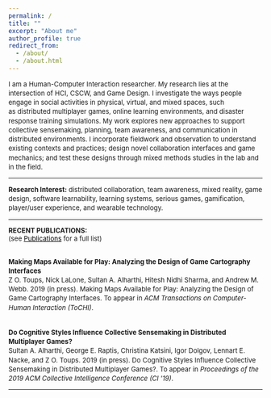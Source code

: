 ```yaml
---
permalink: /
title: ""
excerpt: "About me"
author_profile: true
redirect_from: 
  - /about/
  - /about.html
---
```

  
<font size="-1">

<p style="line-height:140%">I am a Human-Computer Interaction researcher. My research lies at the intersection of HCI, CSCW, and Game Design. I investigate the ways people engage in social activities in physical, virtual, and mixed spaces, such as distributed multiplayer games, online learning environments, and disaster response training simulations. My work explores new approaches to support collective sensemaking, planning, team awareness, and communication in distributed environments. I incorporate fieldwork and observation to understand existing contexts and practices; design novel collaboration interfaces and game mechanics; and test these designs through mixed methods studies in the lab and in the field.</p>

<hr />

<p style="line-height:140%"><strong>Research Interest:</strong> distributed collaboration, team awareness, mixed reality, <span class="lt-line-clamp__line lt-line-clamp__line--last">game design, software learnability, learning systems, </span>serious games, gamification, player/<span class="lt-line-clamp__line">user experience,</span> and <span class="lt-line-clamp__line lt-line-clamp__line--last">wearable technology.</span>

<hr />

<strong>RECENT PUBLICATIONS:</strong> <br> 
(see <a href="https://salharthi.github.io/Mypage/publications/" style="color:black">Publications</a> for a full list) <br><br>

<p style="line-height:140%"><strong>Making Maps Available for Play: Analyzing the Design of Game Cartography Interfaces</strong><br> Z O. Toups, Nick LaLone, Sultan A. Alharthi, Hitesh Nidhi Sharma, and Andrew M. Webb. 2019 (in press). Making Maps Available for Play: Analyzing the Design of Game Cartography Interfaces. To appear in <em>ACM Transactions on Computer-Human Interaction (ToCHI)</em>. <br><br>

<p style="line-height:140%"><strong>Do Cognitive Styles Influence Collective Sensemaking in Distributed Multiplayer Games?</strong><br>Sultan A. Alharthi, George E. Raptis, Christina Katsini, Igor Dolgov, Lennart E. Nacke, and Z O. Toups. 2019 (in press). Do Cognitive Styles Influence Collective Sensemaking in Distributed Multiplayer Games?. To appear in <em>Proceedings of the 2019 ACM Collective Intelligence Conference (CI '19)</em>. <br>

<hr />
